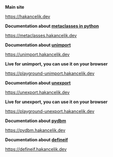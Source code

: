 **Main site**

https://hakancelik.dev

**Documentation about
[metaclasses in python](https://github.com/hakancelikdev/metaclasses)**

https://metaclasses.hakancelik.dev

**Documentation about [unimport](https://github.com/hakancelikdev/unimport)**

https://unimport.hakancelik.dev

**Live for unimport, you can use it on your browser**

https://playground-unimport.hakancelik.dev

**Documentation about [unexport](https://github.com/hakancelikdev/unexport)**

https://unexport.hakancelik.dev

**Live for unexport, you can use it on your browser**

https://playground-unexport.hakancelik.dev

**Documentation about [pydbm](https://github.com/hakancelikdev/pydbm)**

https://pydbm.hakancelik.dev

**Documentation about [defineif](https://github.com/hakancelikdev/definif)**

https://defineif.hakancelik.dev
